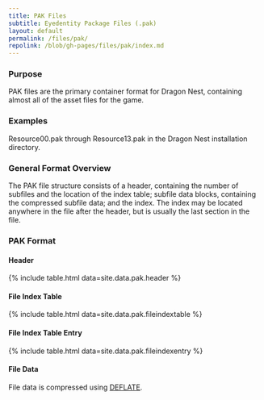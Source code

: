 ```yaml
---
title: PAK Files
subtitle: Eyedentity Package Files (.pak)
layout: default
permalink: /files/pak/
repolink: /blob/gh-pages/files/pak/index.md
---
```


### Purpose
PAK files are the primary container format for Dragon Nest, containing almost all of the asset files for the game. 

### Examples
Resource00.pak through Resource13.pak in the Dragon Nest installation directory.

### General Format Overview
The PAK file structure consists of a header, containing the number of subfiles and the location of the index table; subfile data blocks, containing the compressed subfile data; and the index. The index may be located anywhere in the file after the header, but is usually the last section in the file.

### PAK Format

#### Header
{% include table.html data=site.data.pak.header %}

#### File Index Table
{% include table.html data=site.data.pak.fileindextable %}

#### File Index Table Entry
{% include table.html data=site.data.pak.fileindexentry %}

#### File Data
File data is compressed using [DEFLATE](https://en.wikipedia.org/wiki/DEFLATE).
